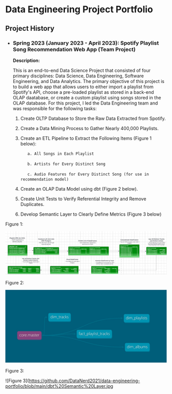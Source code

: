 # Data Engineering Project Portfolio

## Project History
- ### Spring 2023 (January 2023 - April 2023): **Spotify Playlist Song Recommendation Web App (Team Project)**

  **Description:** 
  
  This is an end-to-end Data Science Project that consisted of four primary disciplines: Data Science, Data Engineering, Software Engineering, and Data Analytics. The primary objective of this project is to build a web app that allows users to either import a playlist from Spotify's API, choose a pre-loaded playlist as stored in a back-end OLAP daatabase, or create a custom playlist using songs stored in the OLAP database. For this project, I led the Data Engineering team and was responsible for the following tasks:
  1. Create OLTP Database to Store the Raw Data Extracted from Spotify.
  2. Create a Data Mining Process to Gather Nearly 400,000 Playlists.
  3. Create an ETL Pipeline to Extract the Following Items (Figure 1 below):
  
            a. All Songs in Each Playlist
    
            b. Artists for Every Distinct Song
    
            c. Audio Features for Every Distinct Song (for use in recommendation model)
  5. Create an OLAP Data Model using dbt (Figure 2 below).
  6. Create Unit Tests to Verify Referential Integrity and Remove Duplicates.
  7. Develop Semantic Layer to Clearly Define Metrics (Figure 3 below)
 
 
 Figure 1:
 
 ![Figure 1](https://github.com/DataNerd2021/data-engineering-portfolio/blob/main/OLTP%20Pipeline.jpg)
 
 Figure 2:
 
 ![Figure 2](https://github.com/DataNerd2021/data-engineering-portfolio/blob/main/dbt%20Data%20Model.jpg)
 
 Figure 3:
 
 ![Figure 3](https://github.com/DataNerd2021/data-engineering-portfolio/blob/main/dbt%20Semantic%20Layer.jpg
